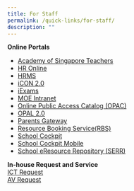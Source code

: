 ```yaml
---
title: For Staff
permalink: /quick-links/for-staff/
description: ""
---
```

**Online Portals**
* [Academy of Singapore Teachers](https://academyofsingaporeteachers.moe.edu.sg/)
* [HR Online](http://intranet.moe.gov.sg/hronline/Pages/Home.asp)
* [HRMS](https://hrms.moe.gov.sg/CSTBsapwaAuth/UMELogin?RedirectPath=https://hrms.moe.gov.sg/irj/portal/)
* [iCON 2.0](icon.moe.edu.sg)
* [iExams](https://iexams.moe.gov.sg/xe/login.do)
* [MOE Intranet](http://intranet.moe.gov.sg/Pages/Home.aspx)
* [Online Public Access Catalog (OPAC)](https://schoolibrary.moe.edu.sg/canberrapri/cgi-bin/spydus.exe/MSGTRN/WPAC/HOME)
* [OPAL 2.0](https://idm.opal2.moe.edu.sg)
* [Parents Gateway](https://pg.moe.edu.sg/)
* [Resource Booking Service(RBS)](https://rbs.avero-tech.com/login.html)
* [School Cockpit](https://schoolcockpit.moe.gov.sg/CP/scapp/security)
* [School Cockpit Mobile](https://scmobile.moe.edu.sg/login)
* [School eResource Repository (SERR)](https://schoolibrary.moe.edu.sg/eresourcespri/cgi-bin/spydus.exe/MSGTRN/WPAC/HOME)

**In-house Request and Service**
<br>
[ICT Request](https://docs.google.com/forms/d/1tqihx_bx--Ar0z3Uf47f796aUMkFZik0dwbAdCdk-UM/viewform?edit_requested=true)
<br>
[AV Request](https://docs.google.com/forms/d/e/1FAIpQLSeOikdfj5icMtPZfLYYt1JEDHVfj-Un4Bo9UpNoC3sGWP2u5A/viewform?usp=sf_link)